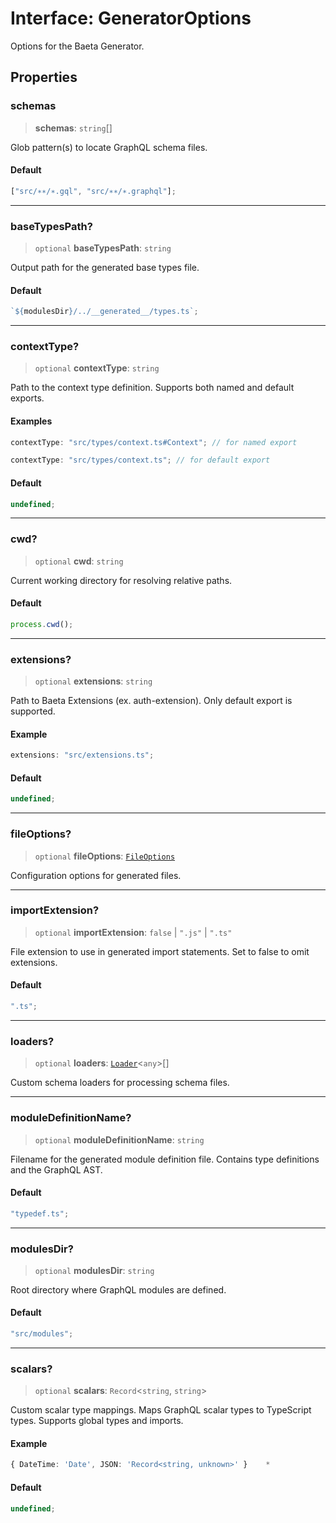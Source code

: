 # Interface: GeneratorOptions

Options for the Baeta Generator.

## Properties

### schemas

> **schemas**: `string`[]

Glob pattern(s) to locate GraphQL schema files.

#### Default

```ts
["src/∗∗/∗.gql", "src/∗∗/∗.graphql"];
```

---

### baseTypesPath?

> `optional` **baseTypesPath**: `string`

Output path for the generated base types file.

#### Default

```ts
`${modulesDir}/../__generated__/types.ts`;
```

---

### contextType?

> `optional` **contextType**: `string`

Path to the context type definition.
Supports both named and default exports.

#### Examples

```ts
contextType: "src/types/context.ts#Context"; // for named export
```

```ts
contextType: "src/types/context.ts"; // for default export
```

#### Default

```ts
undefined;
```

---

### cwd?

> `optional` **cwd**: `string`

Current working directory for resolving relative paths.

#### Default

```ts
process.cwd();
```

---

### extensions?

> `optional` **extensions**: `string`

Path to Baeta Extensions (ex. auth-extension).
Only default export is supported.

#### Example

```ts
extensions: "src/extensions.ts";
```

#### Default

```ts
undefined;
```

---

### fileOptions?

> `optional` **fileOptions**: [`FileOptions`](FileOptions.md)

Configuration options for generated files.

---

### importExtension?

> `optional` **importExtension**: `false` \| `".js"` \| `".ts"`

File extension to use in generated import statements.
Set to false to omit extensions.

#### Default

```ts
".ts";
```

---

### loaders?

> `optional` **loaders**: [`Loader`](Loader.md)\<`any`\>[]

Custom schema loaders for processing schema files.

---

### moduleDefinitionName?

> `optional` **moduleDefinitionName**: `string`

Filename for the generated module definition file.
Contains type definitions and the GraphQL AST.

#### Default

```ts
"typedef.ts";
```

---

### modulesDir?

> `optional` **modulesDir**: `string`

Root directory where GraphQL modules are defined.

#### Default

```ts
"src/modules";
```

---

### scalars?

> `optional` **scalars**: `Record`\<`string`, `string`\>

Custom scalar type mappings.
Maps GraphQL scalar types to TypeScript types.
Supports global types and imports.

#### Example

```ts
{ DateTime: 'Date', JSON: 'Record<string, unknown>' }	 *
```

#### Default

```ts
undefined;
```
